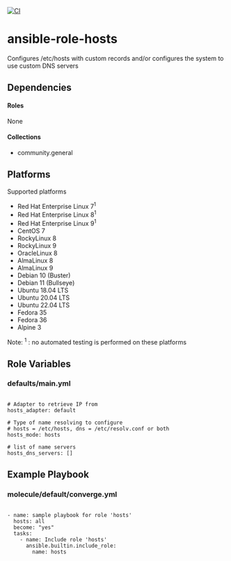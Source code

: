 [![CI](https://github.com/de-it-krachten/ansible-role-hosts/workflows/CI/badge.svg?event=push)](https://github.com/de-it-krachten/ansible-role-hosts/actions?query=workflow%3ACI)


# ansible-role-hosts

Configures /etc/hosts with custom records and/or configures the system to use custom DNS servers



## Dependencies

#### Roles
None

#### Collections
- community.general

## Platforms

Supported platforms

- Red Hat Enterprise Linux 7<sup>1</sup>
- Red Hat Enterprise Linux 8<sup>1</sup>
- Red Hat Enterprise Linux 9<sup>1</sup>
- CentOS 7
- RockyLinux 8
- RockyLinux 9
- OracleLinux 8
- AlmaLinux 8
- AlmaLinux 9
- Debian 10 (Buster)
- Debian 11 (Bullseye)
- Ubuntu 18.04 LTS
- Ubuntu 20.04 LTS
- Ubuntu 22.04 LTS
- Fedora 35
- Fedora 36
- Alpine 3

Note:
<sup>1</sup> : no automated testing is performed on these platforms

## Role Variables
### defaults/main.yml
<pre><code>
# Adapter to retrieve IP from
hosts_adapter: default

# Type of name resolving to configure
# hosts = /etc/hosts, dns = /etc/resolv.conf or both
hosts_mode: hosts

# list of name servers
hosts_dns_servers: []
</pre></code>




## Example Playbook
### molecule/default/converge.yml
<pre><code>
- name: sample playbook for role 'hosts'
  hosts: all
  become: "yes"
  tasks:
    - name: Include role 'hosts'
      ansible.builtin.include_role:
        name: hosts
</pre></code>
